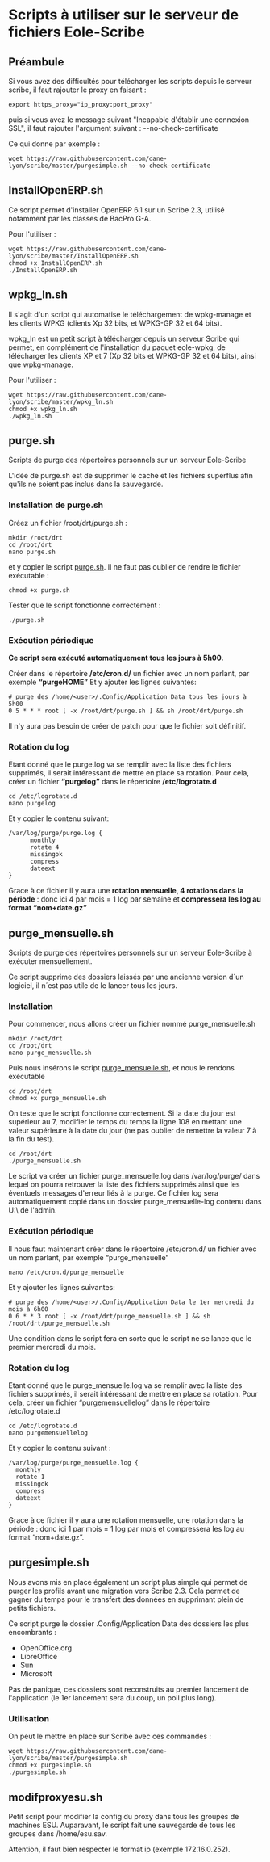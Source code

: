 # Scripts à utiliser sur le serveur de fichiers Eole-Scribe


## Préambule

Si vous avez des difficultés pour télécharger les scripts depuis le serveur scribe, il faut rajouter le proxy en faisant :
```Shell
export https_proxy="ip_proxy:port_proxy"
```
puis si vous avez le message suivant "Incapable d'établir une connexion SSL", il faut rajouter l'argument suivant :
    --no-check-certificate

Ce qui donne par exemple :
```Shell
wget https://raw.githubusercontent.com/dane-lyon/scribe/master/purgesimple.sh --no-check-certificate
```


## InstallOpenERP.sh

Ce script permet d'installer OpenERP 6.1 sur un Scribe 2.3, utilisé notamment par les classes de BacPro G-A.

Pour l'utiliser :
```Shell
wget https://raw.githubusercontent.com/dane-lyon/scribe/master/InstallOpenERP.sh
chmod +x InstallOpenERP.sh
./InstallOpenERP.sh
```

## wpkg_ln.sh

Il s'agit d'un script qui automatise le téléchargement de wpkg-manage et les clients WPKG (clients Xp 32 bits, et WPKG-GP 32 et 64 bits).

wpkg_ln est un petit script à télécharger depuis un serveur Scribe qui permet, en complément de l'installation du paquet eole-wpkg, de télécharger les clients XP et 7 (Xp 32 bits et WPKG-GP 32 et 64 bits), ainsi que wpkg-manage.

Pour l'utiliser :
```Shell
wget https://raw.githubusercontent.com/dane-lyon/scribe/master/wpkg_ln.sh
chmod +x wpkg_ln.sh
./wpkg_ln.sh
```

## purge.sh

Scripts de purge des répertoires personnels sur un serveur Eole-Scribe

L'idée de purge.sh est de supprimer le cache et les fichiers superflus afin qu'ils ne soient pas inclus dans la sauvegarde.

### Installation de purge.sh

Créez un fichier /root/drt/purge.sh :
```Shell
mkdir /root/drt
cd /root/drt
nano purge.sh
```    
et y copier le script [purge.sh](https://github.com/dane-lyon/scribe/blob/master/purge.sh).
Il ne faut pas oublier de rendre le fichier exécutable :
```Shell
chmod +x purge.sh
```    
Tester que le script fonctionne correctement :
```Shell
./purge.sh
```
    
### Exécution périodique

**Ce script sera exécuté automatiquement tous les jours à 5h00.**
    
Créer dans le répertoire **/etc/cron.d/** un fichier avec un nom parlant, par exemple **“purgeHOME”** Et y ajouter les lignes suivantes:

```Shell
# purge des /home/<user>/.Config/Application Data tous les jours à 5h00
0 5 * * * root [ -x /root/drt/purge.sh ] && sh /root/drt/purge.sh
```
Il n'y aura pas besoin de créer de patch pour que le fichier soit définitif.

### Rotation du log

Etant donné que le purge.log va se remplir avec la liste des fichiers supprimés, il serait intéressant de mettre en place sa rotation. Pour cela, créer un fichier **“purgelog”** dans le répertoire **/etc/logrotate.d**

```Shell
cd /etc/logrotate.d
nano purgelog
```
Et y copier le contenu suivant:
```Shell
/var/log/purge/purge.log {
      monthly
      rotate 4
      missingok
      compress
      dateext
}
```
Grace à ce fichier il y aura une **rotation mensuelle, 4 rotations dans la période** : donc ici 4 par mois = 1 log par semaine et **compressera les log au format “nom+date.gz”**

## purge_mensuelle.sh

Scripts de purge des répertoires personnels sur un serveur Eole-Scribe à exécuter mensuellement.

Ce script supprime des dossiers laissés par une ancienne version d´un logiciel, il n´est pas utile de le lancer tous les jours.

### Installation

Pour commencer, nous allons créer un fichier nommé purge_mensuelle.sh
```Shell
mkdir /root/drt
cd /root/drt
nano purge_mensuelle.sh
```
Puis nous insérons le script [purge_mensuelle.sh](https://github.com/dane-lyon/scribe/blob/master/purge_mensuelle.sh), et nous le rendons exécutable
```Shell
cd /root/drt
chmod +x purge_mensuelle.sh
```
On teste que le script fonctionne correctement.
Si la date du jour est supérieur au 7, modifier le temps du temps la ligne 108 en mettant une valeur supérieure à la date du jour (ne pas oublier de remettre la valeur 7 à la fin du test).
```Shell
cd /root/drt
./purge_mensuelle.sh
```
Le script va créer un fichier purge_mensuelle.log dans /var/log/purge/ dans lequel on pourra retrouver la liste des fichiers supprimés ainsi que les éventuels messages d'erreur liés à la purge. Ce fichier log sera automatiquement copié dans un dossier purge_mensuelle-log contenu dans U:\ de l'admin.

### Exécution périodique

Il nous faut maintenant créer dans le répertoire /etc/cron.d/ un fichier avec un nom parlant, par exemple “purge_mensuelle”
```Shell
nano /etc/cron.d/purge_mensuelle
```
 Et y ajouter les lignes suivantes:
```Shell
# purge des /home/<user>/.Config/Application Data le 1er mercredi du mois à 6h00
0 6 * * 3 root [ -x /root/drt/purge_mensuelle.sh ] && sh /root/drt/purge_mensuelle.sh
```
Une condition dans le script fera en sorte que le script ne se lance que le premier mercredi du mois.

### Rotation du log

Etant donné que le purge_mensuelle.log va se remplir avec la liste des fichiers supprimés, il serait intéressant de mettre en place sa rotation. Pour cela, créer un fichier “purgemensuellelog” dans le répertoire /etc/logrotate.d
```Shell
cd /etc/logrotate.d
nano purgemensuellelog
```
Et y copier le contenu suivant :
```Shell
/var/log/purge/purge_mensuelle.log {
  monthly
  rotate 1
  missingok
  compress
  dateext
}
```
Grace à ce fichier il y aura une rotation mensuelle, une rotation dans la période : donc ici 1 par mois = 1 log par mois et compressera les log au format “nom+date.gz”.

## purgesimple.sh

Nous avons mis en place également un script plus simple qui permet de purger les profils avant une migration vers Scribe 2.3. Cela permet de gagner du temps pour le transfert des données en supprimant plein de petits fichiers.

Ce script purge le dossier .Config/Application Data des dossiers les plus encombrants :

- OpenOffice.org
- LibreOffice
- Sun
- Microsoft

Pas de panique, ces dossiers sont reconstruits au premier lancement de l'application (le 1er lancement sera du coup, un poil plus long).

### Utilisation

On peut le mettre en place sur Scribe avec ces commandes :
```Shell
wget https://raw.githubusercontent.com/dane-lyon/scribe/master/purgesimple.sh
chmod +x purgesimple.sh
./purgesimple.sh
```
## modifproxyesu.sh


Petit script pour modifier la config du proxy dans tous les groupes de machines ESU.
Auparavant, le script fait une sauvegarde de tous les groupes dans /home/esu.sav.

Attention, il faut bien respecter le format ip (exemple 172.16.0.252).
